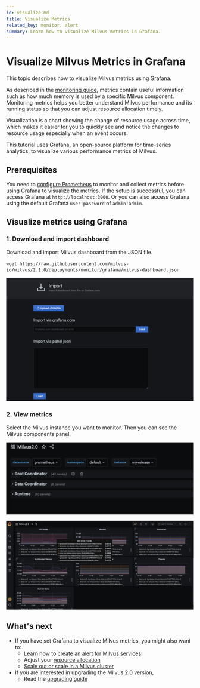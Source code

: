```yaml
---
id: visualize.md
title: Visualize Metrics
related_key: monitor, alert
summary: Learn how to visualize Milvus metrics in Grafana.
---
```


# Visualize Milvus Metrics in Grafana

This topic describes how to visualize Milvus metrics using Grafana.

As described in the [monitoring guide](monitor.md), metrics contain useful information such as how much memory is used by a specific Milvus component. Monitoring metrics helps you better understand Milvus performance and its running status so that you can adjust resource allocation timely. 

Visualization is a chart showing the change of resource usage across time, which makes it easier for you to quickly see and notice the changes to resource usage especially when an event occurs.

This tutorial uses Grafana, an open-source platform for time-series analytics, to visualize various performance metrics of Milvus.

## Prerequisites

You need to [configure Prometheus](monitor.md) to monitor and collect metrics before using Grafana to visualize the metrics. If the setup is successful, you can access Grafana at `http://localhost:3000`. Or you can also access Grafana using the default Grafana `user:password` of `admin:admin`.

## Visualize metrics using Grafana

### 1. Download and import dashboard

Download and import Milvus dashboard from the JSON file.

```
wget https://raw.githubusercontent.com/milvus-io/milvus/2.1.0/deployments/monitor/grafana/milvus-dashboard.json
```

![Download_and_import](../../../../assets/import_dashboard.png "Download and import dashboard.")

### 2. View metrics

Select the Milvus instance you want to monitor. Then you can see the Milvus components panel.


![Select_instance](../../../../assets/grafana_select.png "Select an instance.")

![Grafana_panel](../../../../assets/grafana_panel.png "Milvus components panel.")


## What's next
- If you have set Grafana to visualize Milvus metrics, you might also want to:
  - Learn how to [create an alert for Milvus services](alert.md)
  - Adjust your [resource allocation](allocate.md)
  - [Scale out or scale in a Milvus cluster](scaleout.md)
- If you are interested in upgrading the Milvus 2.0 version,
  - Read the [upgrading guide](upgrade.md)
